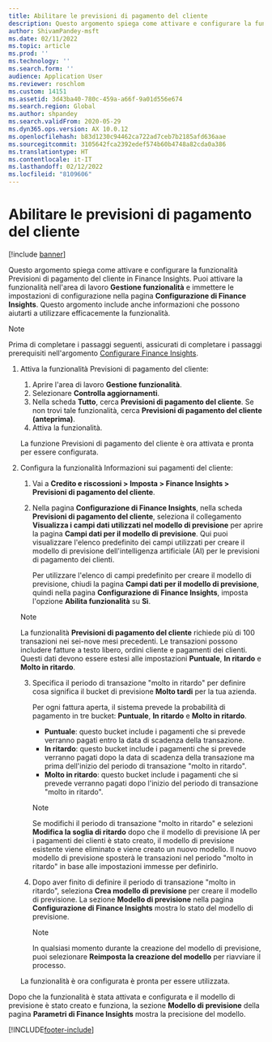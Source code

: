 ```yaml
---
title: Abilitare le previsioni di pagamento del cliente
description: Questo argomento spiega come attivare e configurare la funzionalità Previsioni di pagamento del cliente in Finance Insights.
author: ShivamPandey-msft
ms.date: 02/11/2022
ms.topic: article
ms.prod: ''
ms.technology: ''
ms.search.form: ''
audience: Application User
ms.reviewer: roschlom
ms.custom: 14151
ms.assetid: 3d43ba40-780c-459a-a66f-9a01d556e674
ms.search.region: Global
ms.author: shpandey
ms.search.validFrom: 2020-05-29
ms.dyn365.ops.version: AX 10.0.12
ms.openlocfilehash: b83d1230c94462ca722ad7ceb7b2185afd636aae
ms.sourcegitcommit: 3105642fca2392edef574b60b4748a82cda0a386
ms.translationtype: HT
ms.contentlocale: it-IT
ms.lasthandoff: 02/12/2022
ms.locfileid: "8109606"
---
```

# <a name="enable-customer-payment-predictions"></a>Abilitare le previsioni di pagamento del cliente

[!include [banner](../includes/banner.md)]

Questo argomento spiega come attivare e configurare la funzionalità Previsioni di pagamento del cliente in Finance Insights. Puoi attivare la funzionalità nell'area di lavoro **Gestione funzionalità** e immettere le impostazioni di configurazione nella pagina **Configurazione di Finance Insights**. Questo argomento include anche informazioni che possono aiutarti a utilizzare efficacemente la funzionalità.

> [!NOTE]
> Prima di completare i passaggi seguenti, assicurati di completare i passaggi prerequisiti nell'argomento [Configurare Finance Insights](configure-for-fin-insites.md).

1. Attiva la funzionalità Previsioni di pagamento del cliente:

    1. Aprire l'area di lavoro **Gestione funzionalità**.
    2. Selezionare **Controlla aggiornamenti**.
    3. Nella scheda **Tutto**, cerca **Previsioni di pagamento del cliente**. Se non trovi tale funzionalità, cerca **Previsioni di pagamento del cliente (anteprima)**. 
    4. Attiva la funzionalità.

    La funzione Previsioni di pagamento del cliente è ora attivata e pronta per essere configurata.

2. Configura la funzionalità Informazioni sui pagamenti del cliente:

    1. Vai a **Credito e riscossioni \> Imposta \> Finance Insights \> Previsioni di pagamento del cliente**.
    2. Nella pagina **Configurazione di Finance Insights**, nella scheda **Previsioni di pagamento del cliente**, seleziona il collegamento **Visualizza i campi dati utilizzati nel modello di previsione** per aprire la pagina **Campi dati per il modello di previsione**. Qui puoi visualizzare l'elenco predefinito dei campi utilizzati per creare il modello di previsione dell'intelligenza artificiale (AI) per le previsioni di pagamento dei clienti.

        Per utilizzare l'elenco di campi predefinito per creare il modello di previsione, chiudi la pagina **Campi dati per il modello di previsione**, quindi nella pagina **Configurazione di Finance Insights**, imposta l'opzione **Abilita funzionalità** su **Sì**.
        
   > [!NOTE]
   > La funzionalità **Previsioni di pagamento del cliente** richiede più di 100 transazioni nei sei-nove mesi precedenti. Le transazioni possono includere fatture a testo libero, ordini cliente e pagamenti dei clienti. Questi dati devono essere estesi alle impostazioni **Puntuale**, **In ritardo** e **Molto in ritardo**.    
     

    3. Specifica il periodo di transazione "molto in ritardo" per definire cosa significa il bucket di previsione **Molto tardi** per la tua azienda.

        Per ogni fattura aperta, il sistema prevede la probabilità di pagamento in tre bucket: **Puntuale**, **In ritardo** e **Molto in ritardo**.

        - **Puntuale**: questo bucket include i pagamenti che si prevede verranno pagati entro la data di scadenza della transazione.
        - **In ritardo**: questo bucket include i pagamenti che si prevede verranno pagati dopo la data di scadenza della transazione ma prima dell'inizio del periodo di transazione "molto in ritardo".
        - **Molto in ritardo**: questo bucket include i pagamenti che si prevede verranno pagati dopo l'inizio del periodo di transazione "molto in ritardo".

        > [!NOTE]
        > Se modifichi il periodo di transazione "molto in ritardo" e selezioni **Modifica la soglia di ritardo** dopo che il modello di previsione IA per i pagamenti dei clienti è stato creato, il modello di previsione esistente viene eliminato e viene creato un nuovo modello. Il nuovo modello di previsione sposterà le transazioni nel periodo "molto in ritardo" in base alle impostazioni immesse per definirlo.

    4. Dopo aver finito di definire il periodo di transazione "molto in ritardo", seleziona **Crea modello di previsione** per creare il modello di previsione. La sezione **Modello di previsione** nella pagina **Configurazione di Finance Insights** mostra lo stato del modello di previsione.

        > [!NOTE]
        > In qualsiasi momento durante la creazione del modello di previsione, puoi selezionare **Reimposta la creazione del modello** per riavviare il processo.

    La funzionalità è ora configurata è pronta per essere utilizzata.

Dopo che la funzionalità è stata attivata e configurata e il modello di previsione è stato creato e funziona, la sezione **Modello di previsione** della pagina **Parametri di Finance Insights** mostra la precisione del modello.

[!INCLUDE[footer-include](../../includes/footer-banner.md)]
